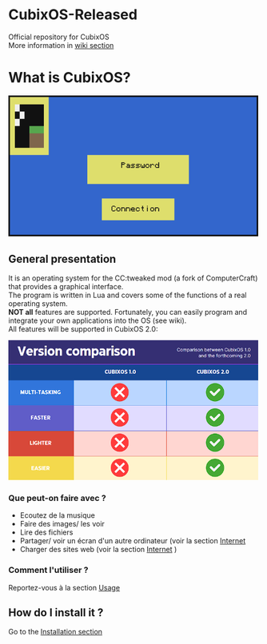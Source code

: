 # CubixOS-Released  
Official repository for CubixOS  
More information in [wiki section](https://github.com/100Sp4rk100/CubixOS-Released/wiki)

# What is CubixOS?

<img src="https://github.com/100Sp4rk100/CubixOS-Released/blob/main/Images/CubixOs.1.0.Login.png" alt="comparison between 1.0 and 2.0" width=500>

## **General presentation**  

It is an operating system for the CC:tweaked mod (a fork of ComputerCraft) that provides a graphical interface.  
The program is written in Lua and covers some of the functions of a real operating system.  
**NOT all** features are supported. Fortunately, you can easily program and integrate your own applications into the OS (see wiki).  
All features will be supported in CubixOS 2.0:

<img src="https://github.com/100Sp4rk100/CubixOS-Released/blob/main/Images/comparison1.02.0.png" alt="comparison between 1.0 and 2.0" width=500>  

### Que peut-on faire avec ?  
* Ecoutez de la musique  
* Faire des images/ les voir  
* Lire des fichiers  
* Partager/ voir un écran d'un autre ordinateur (voir la section [Internet](https://github.com/100Sp4rk100/CubixOS-Released/wiki/Internet)  
* Charger des sites web (voir la section [Internet](https://github.com/100Sp4rk100/CubixOS-Released/wiki/Internet) )  

### Comment l'utiliser ?

Reportez-vous à la section [Usage](https://github.com/100Sp4rk100/CubixOS-Released/wiki/Usage) 

## **How do I install it ?**  

Go to the [Installation section](https://github.com/100Sp4rk100/CubixOS-Released/wiki/Instalation)
